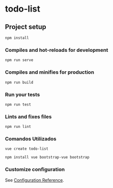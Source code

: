 # todo-list

## Project setup

```
npm install
```

### Compiles and hot-reloads for development

```
npm run serve
```

### Compiles and minifies for production

```
npm run build
```

### Run your tests

```
npm run test
```

### Lints and fixes files

```
npm run lint
```

### Comandos Utilizados

```
vue create todo-list

npm install vue bootstrap-vue bootstrap

```

### Customize configuration

See [Configuration Reference](https://cli.vuejs.org/config/).
